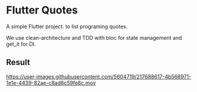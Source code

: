 # Flutter Quotes

A simple Flutter project. to list programing quotes.

We use clean-architecture and TDD with bloc for state management and get_it for DI.

## Result



https://user-images.githubusercontent.com/5604719/217688617-4b568971-1e1e-4439-82ae-c8ad8c59fe8c.mov


